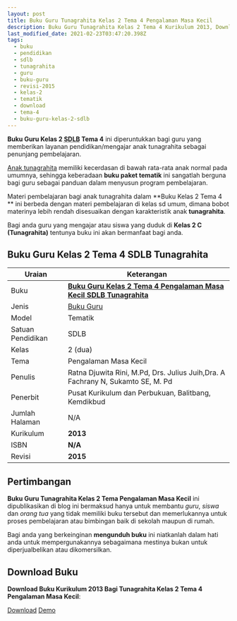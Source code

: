 ```yaml
---
layout: post
title: Buku Guru Tunagrahita Kelas 2 Tema 4 Pengalaman Masa Kecil
description: Buku Guru Tunagrahita Kelas 2 Tema 4 Kurikulum 2013, Download buku Kelas 2 Tema 4 Pengalaman Masa Kecil bagi tunagrahita
last_modified_date: 2021-02-23T03:47:20.398Z
tags:
  - buku
  - pendidikan
  - sdlb
  - tunagrahita
  - guru
  - buku-guru
  - revisi-2015
  - kelas-2
  - tematik
  - download
  - tema-4
  - buku-guru-kelas-2-sdlb
---
```


**Buku Guru Kelas 2 <abbr title="Sekolah Dasar Luar Biasa">SDLB</abbr> Tema 4** ini diperuntukkan bagi guru yang memberikan layanan pendidikan/mengajar anak tunagrahita sebagai penunjang pembelajaran.

[Anak tunagrahita](/teori/tunagrahita "Apa itu Tunagrahita") memiliki kecerdasan di bawah rata-rata anak normal pada umumnya, sehingga keberadaan **buku paket tematik** ini sangatlah berguna bagi guru sebagai panduan dalam menyusun program pembelajaran.

Materi pembelajaran bagi anak tunagrahita dalam **Buku Kelas 2 Tema 4 ** ini berbeda dengan materi pembelajaran di kelas sd umum, dimana bobot materinya lebih rendah disesuaikan dengan karakteristik anak **tunagrahita**.

Bagi anda guru yang mengajar atau siswa yang duduk di **Kelas 2 C (Tunagrahita)** tentunya buku ini akan bermanfaat bagi anda.

## Buku Guru Kelas 2 Tema 4 SDLB Tunagrahita  

|Uraian|Keterangan|
| --- | --- |
|Buku|<a href="/bse/buku-guru-tunagrahita-kelas-2-tema-4-pengalaman-masa-kecil" title="Buku Guru Kelas 2 Tema 4 Pengalaman Masa Kecil SDLB Tunagrahita"><strong>Buku Guru Kelas 2 Tema 4 Pengalaman Masa Kecil SDLB Tunagrahita</strong></a>|
|Jenis|<a href="/bse" title="Buku Guru" target="_blank">Buku Guru</a>|
|Model|Tematik|
|Satuan Pendidikan|SDLB|
|Kelas|2 (dua)|
|Tema|Pengalaman Masa Kecil|
|Penulis| Ratna Djuwita Rini, M.Pd, Drs. Julius Juih,Dra. A Fachrany N, Sukamto SE, M. Pd|
|Penerbit|Pusat Kurikulum dan Perbukuan, Balitbang, Kemdikbud|
|Jumlah Halaman|N/A|
|Kurikulum|<strong>2013</strong>|
|ISBN|<strong>N/A</strong>|
|Revisi|<strong>2015</strong>|

## Pertimbangan
**Buku Guru Tunagrahita Kelas 2 Tema Pengalaman Masa Kecil** ini dipublikasikan di blog ini bermaksud hanya untuk membantu _guru_, _siswa_ dan _orang tua_ yang tidak memiliki buku tersebut dan memerlukannya untuk proses pembelajaran atau bimbingan baik di sekolah maupun di rumah.

Bagi anda yang berkeinginan <b>mengunduh buku</b> ini niatkanlah dalam hati anda untuk mempergunakannya sebagaimana mestinya bukan untuk diperjualbelikan atau dikomersilkan.
  
## Download Buku
**Download Buku Kurikulum 2013 Bagi Tunagrahita Kelas 2 Tema 4 Pengalaman Masa Kecil**:
<p class="center"><a class="button download" href="https://docs.google.com/uc?export=download&id=1cX9pbkgFCKjyRZLhIFSrcNPTd17JrHlO" rel="nofollow" target="_blank" title="Download Buku Guru Tunagrahita Kelas 2 Tema Pengalaman Masa Kecil">Download</a>
<a class="button demo open-dialog" href="https://drive.google.com/file/d/1cX9pbkgFCKjyRZLhIFSrcNPTd17JrHlO/preview" rel="nofollow" target="_blank" title="Download Buku Guru Tunagrahita Kelas 2 Tema Pengalaman Masa Kecil">Demo</a></p>
